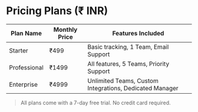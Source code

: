 # Pricing Plans (₹ INR)

| Plan Name     | Monthly Price | Features Included |
|---------------|---------------|-------------------|
| Starter       | ₹499          | Basic tracking, 1 Team, Email Support |
| Professional  | ₹1499         | All features, 5 Teams, Priority Support |
| Enterprise    | ₹4999         | Unlimited Teams, Custom Integrations, Dedicated Manager |

> All plans come with a 7-day free trial. No credit card required.